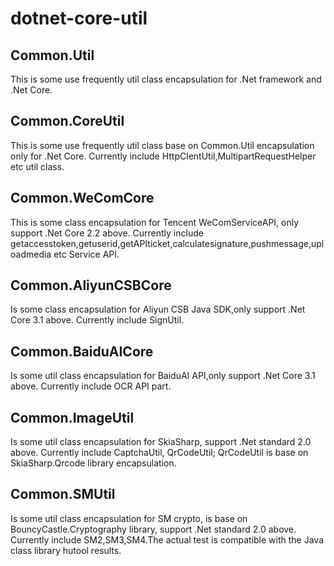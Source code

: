# dotnet-core-util

## Common.Util
This is some use frequently util class encapsulation for .Net framework and .Net Core.

## Common.CoreUtil
This is some use frequently util class base on Common.Util encapsulation only for .Net Core.
Currently include HttpClentUtil,MultipartRequestHelper etc util class.

## Common.WeComCore
This is some class encapsulation for Tencent WeComServiceAPI, only support .Net Core 2.2 above.
Currently include getaccesstoken,getuserid,getAPIticket,calculatesignature,pushmessage,uploadmedia etc Service API.

## Common.AliyunCSBCore
Is some class encapsulation for Aliyun CSB Java SDK,only support .Net Core 3.1 above.
Currently include SignUtil.

## Common.BaiduAICore
Is some util class encapsulation for BaiduAI API,only support .Net Core 3.1 above.
Currently include OCR API part.

## Common.ImageUtil
Is some util class encapsulation for SkiaSharp,
support .Net standard 2.0 above.
Currently include CaptchaUtil, QrCodeUtil;
QrCodeUtil is base on SkiaSharp.Qrcode library encapsulation.

## Common.SMUtil
Is some util class encapsulation for SM crypto,
is base on BouncyCastle.Cryptography library,
support .Net standard 2.0 above.
Currently include SM2,SM3,SM4.The actual test is compatible with the Java class library hutool results.
